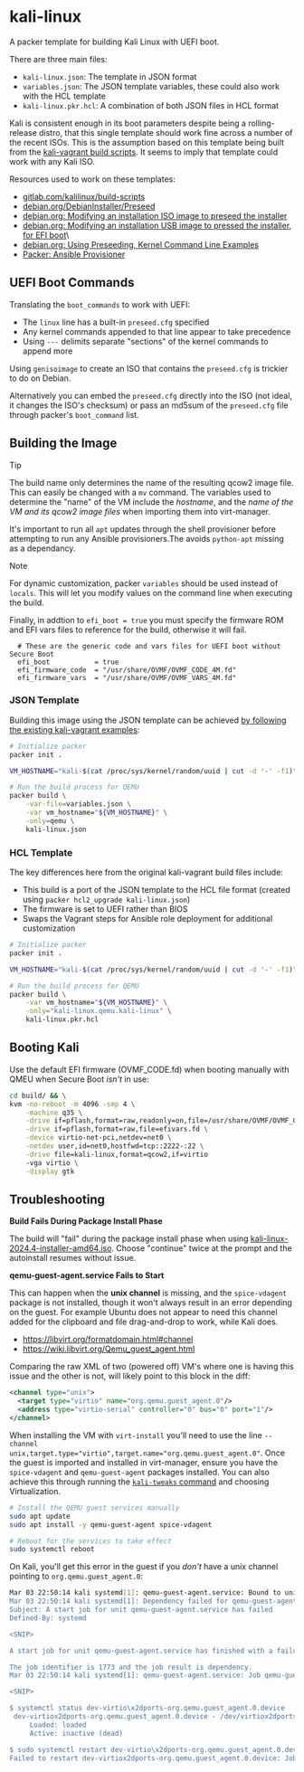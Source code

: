 # kali-linux

A packer template for building Kali Linux with UEFI boot.

There are three main files:

- `kali-linux.json`: The template in JSON format
- `variables.json`: The JSON template variables, these could also work with the HCL template
- `kali-linux.pkr.hcl`: A combination of both JSON files in HCL format

Kali is consistent enough in its boot parameters despite being a rolling-release distro, that this single template should work fine across a number of the recent ISOs. This is the assumption based on this template being built from the [kali-vagrant build scripts](https://gitlab.com/kalilinux/build-scripts/kali-vagrant). It seems to imply that template could work with any Kali ISO.

Resources used to work on these templates:

- [gitlab.com/kalilinux/build-scripts](https://gitlab.com/kalilinux/build-scripts/kali-vagrant)
- [debian.org/DebianInstaller/Preseed](https://wiki.debian.org/DebianInstaller/Preseed)
- [debian.org: Modifying an installation ISO image to preseed the installer](https://wiki.debian.org/DebianInstaller/Preseed/EditIso)
- [debian.org: Modifying an installation USB image to pressed the installer, for EFI boot](https://wiki.debian.org/DebianInstaller/WritableUSBStick)\
- [debian.org: Using Preseeding, Kernel Command Line Examples](https://www.debian.org/releases/bookworm/amd64/apbs02.en.html#using-preseeding)
- [Packer: Ansible Provisioner](https://developer.hashicorp.com/packer/integrations/hashicorp/ansible/latest/components/provisioner/ansible)


## UEFI Boot Commands

Translating the `boot_commands` to work with UEFI:

- The `linux` line has a built-in `preseed.cfg` specified
- Any kernel commands appended to that line appear to take precedence
- Using `---` delimits separate "sections" of the kernel commands to append more

Using `genisoimage` to create an ISO that contains the `preseed.cfg` is trickier to do on Debian.

Alternatively you can embed the `preseed.cfg` directly into the ISO (not ideal, it changes the ISO's checksum) or pass an md5sum of the `preseed.cfg` file through packer's `boot_command` list.


## Building the Image

> [!TIP]
> The build name only determines the name of the resulting qcow2 image file. This can easily be changed with a `mv` command. The variables used to determine the "name" of the VM include the *hostname*, and the *name of the VM and its qcow2 image files* when importing them into virt-manager.

It's important to run all `apt` updates through the shell provisioner before attempting to run any Ansible provisioners.The avoids `python-apt` missing as a dependancy.

> [!NOTE]
> For dynamic customization, packer `variables` should be used instead of `locals`. This will let you modify values on the command line when executing the build.

Finally, in addtion to `efi_boot = true` you must specify the firmware ROM and EFI vars files to reference for the build, otherwise it will fail.

```hcl
  # These are the generic code and vars files for UEFI boot without Secure Boot
  efi_boot           = true
  efi_firmware_code  = "/usr/share/OVMF/OVMF_CODE_4M.fd"
  efi_firmware_vars  = "/usr/share/OVMF/OVMF_VARS_4M.fd"
```


### JSON Template

Building this image using the JSON template can be achieved [by following the existing kali-vagrant examples](https://gitlab.com/kalilinux/build-scripts/kali-vagrant):

```bash
# Initialize packer
packer init .

VM_HOSTNAME="kali-$(cat /proc/sys/kernel/random/uuid | cut -d '-' -f1)"

# Run the build process for QEMU
packer build \
    -var-file=variables.json \
    -var vm_hostname="${VM_HOSTNAME}" \
    -only=qemu \
    kali-linux.json
```


### HCL Template

The key differences here from the original kali-vagrant build files include:

- This build is a port of the JSON template to the HCL file format (created using `packer hcl2_upgrade kali-linux.json`)
- The firmware is set to UEFI rather than BIOS
- Swaps the Vagrant steps for Ansible role deployment for additional customization

```bash
# Initialize packer
packer init .

VM_HOSTNAME="kali-$(cat /proc/sys/kernel/random/uuid | cut -d '-' -f1)"

# Run the build process for QEMU
packer build \
    -var vm_hostname="${VM_HOSTNAME}" \
    -only="kali-linux.qemu.kali-linux" \
    kali-linux.pkr.hcl
```


## Booting Kali

Use the default EFI firmware (OVMF_CODE.fd) when booting manually with QMEU when Secure Boot *isn't* in use:

```bash
cd build/ && \
kvm -no-reboot -m 4096 -smp 4 \
    -machine q35 \
    -drive if=pflash,format=raw,readonly=on,file=/usr/share/OVMF/OVMF_CODE_4M.fd \
    -drive if=pflash,format=raw,file=efivars.fd \
    -device virtio-net-pci,netdev=net0 \
    -netdev user,id=net0,hostfwd=tcp::2222-:22 \
    -drive file=kali-linux,format=qcow2,if=virtio
    -vga virtio \
    -display gtk
```


## Troubleshooting

**Build Fails During Package Install Phase**

The build will "fail" during the package install phase when using [kali-linux-2024.4-installer-amd64.iso](https://cdimage.kali.org/kali-2024.4/). Choose "continue" twice at the prompt and the autoinstall resumes without issue.


**qemu-guest-agent.service Fails to Start**

This can happen when the **unix channel** is missing, and the `spice-vdagent` package is not installed, though it won't always result in an error depending on the guest. For example Ubuntu does not appear to need this channel added for the clipboard and file drag-and-drop to work, while Kali does.

- <https://libvirt.org/formatdomain.html#channel>
- <https://wiki.libvirt.org/Qemu_guest_agent.html>

Comparing the raw XML of two (powered off) VM's where one is having this issue and the other is not, will likely point to this block in the diff:

```xml
<channel type="unix">
  <target type="virtio" name="org.qemu.guest_agent.0"/>
  <address type="virtio-serial" controller="0" bus="0" port="1"/>
</channel>
```

When installing the VM with `virt-install` you'll need to use the line `--channel unix,target.type="virtio",target.name="org.qemu.guest_agent.0"`. Once the guest is imported and installed in virt-manager, ensure you have the `spice-vdagent` and `qemu-guest-agent` packages installed. You can also achieve this through running the [`kali-tweaks` command](https://gitlab.com/kalilinux/packages/kali-tweaks/-/blob/kali/master/kali_tweaks/settings/virtualization.py?ref_type=heads#L55) and choosing Virtualization.

```bash
# Install the QEMU guest services manually
sudo apt update
sudo apt install -y qemu-guest-agent spice-vdagent

# Reboot for the services to take effect
sudo systemctl reboot
```

On Kali, you'll get this error in the guest if you *don't* have a unix channel pointing to `org.qemu.guest_agent.0`:

```bash
Mar 03 22:50:14 kali systemd[1]: qemu-guest-agent.service: Bound to unit dev-virtio\x2dports-org.qemu.guest_agent.0.device, but unit isn't active.
Mar 03 22:50:14 kali systemd[1]: Dependency failed for qemu-guest-agent.service - QEMU Guest Agent.
Subject: A start job for unit qemu-guest-agent.service has failed
Defined-By: systemd

<SNIP>

A start job for unit qemu-guest-agent.service has finished with a failure.

The job identifier is 1773 and the job result is dependency.
Mar 03 22:50:14 kali systemd[1]: qemu-guest-agent.service: Job qemu-guest-agent.service/start failed with result 'dependency'.

<SNIP>

$ systemctl status dev-virtio\x2dports-org.qemu.guest_agent.0.device
 dev-virtiox2dports-org.qemu.guest_agent.0.device - /dev/virtiox2dports/org.qemu.guest_agent.0
     Loaded: loaded
     Active: inactive (dead)

$ sudo systemctl restart dev-virtio\x2dports-org.qemu.guest_agent.0.device
Failed to restart dev-virtiox2dports-org.qemu.guest_agent.0.device: Job type restart is not applicable for unit dev-virtiox2dports-org.qemu.guest_agent.0.device.
```
